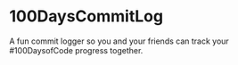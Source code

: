 # 100DaysCommitLog
A fun commit logger so you and your friends can track your #100DaysofCode progress together.
